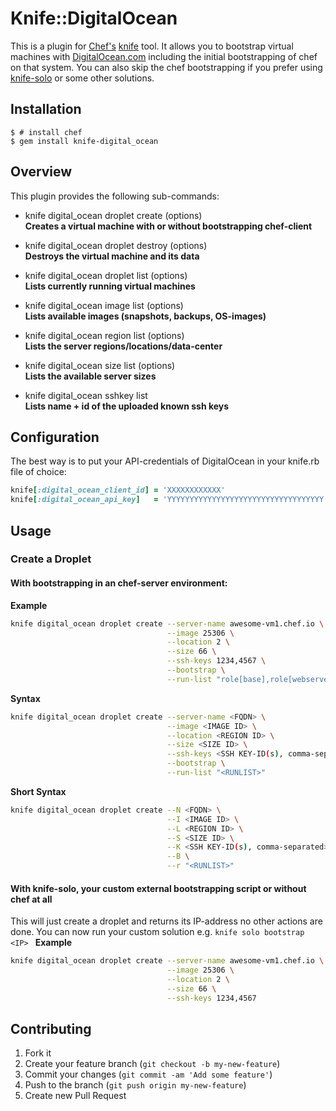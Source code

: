 # Knife::DigitalOcean

This is a plugin for [Chef's](http://www.opscode.com/chef/) [knife](http://wiki.opscode.com/display/chef/Knife) tool. It allows you to bootstrap virtual machines with [DigitalOcean.com](https://www.digitalocean.com/) including the initial bootstrapping of chef on that system.
You can also skip the chef bootstrapping if you prefer using [knife-solo](https://github.com/matschaffer/knife-solo) or some other solutions.
## Installation
    $ # install chef
    $ gem install knife-digital_ocean

## Overview

This plugin provides the following sub-commands:

* knife digital_ocean droplet create (options)   
  **Creates a virtual machine with or without bootstrapping chef-client**

* knife digital_ocean droplet destroy (options)  
  **Destroys the virtual machine and its data**

* knife digital_ocean droplet list (options)     
  **Lists currently running virtual machines**

* knife digital_ocean image list (options)       
  **Lists available images (snapshots, backups, OS-images)**

* knife digital_ocean region list (options)      
  **Lists the server regions/locations/data-center**

* knife digital_ocean size list (options)        
  **Lists the available server sizes**

* knife digital_ocean sshkey list                
  **Lists name + id of the uploaded known ssh keys**

## Configuration

The best way is to put your API-credentials of DigitalOcean in your knife.rb file of choice:

```ruby
knife[:digital_ocean_client_id] = 'XXXXXXXXXXXX'
knife[:digital_ocean_api_key]   = 'YYYYYYYYYYYYYYYYYYYYYYYYYYYYYYYYYYY'
```

## Usage

### Create a Droplet

#### With bootstrapping in an chef-server environment:

__Example__

```bash
knife digital_ocean droplet create --server-name awesome-vm1.chef.io \
                                   --image 25306 \
                                   --location 2 \
                                   --size 66 \
                                   --ssh-keys 1234,4567 \
                                   --bootstrap \
                                   --run-list "role[base],role[webserver]"
```

__Syntax__
```bash
knife digital_ocean droplet create --server-name <FQDN> \
                                   --image <IMAGE ID> \
                                   --location <REGION ID> \
                                   --size <SIZE ID> \
                                   --ssh-keys <SSH KEY-ID(s), comma-separated> \
                                   --bootstrap \
                                   --run-list "<RUNLIST>"
```

__Short Syntax__
```bash
knife digital_ocean droplet create --N <FQDN> \
                                   --I <IMAGE ID> \
                                   --L <REGION ID> \
                                   --S <SIZE ID> \
                                   --K <SSH KEY-ID(s), comma-separated> \
                                   --B \
                                   --r "<RUNLIST>"
```


#### With knife-solo, your custom external bootstrapping script or without chef at all

This will just create a droplet and returns its IP-address no other actions are done. You can now run your custom solution e.g. ```knife solo bootstrap <IP> ``` 
__Example__

```bash
knife digital_ocean droplet create --server-name awesome-vm1.chef.io \
                                   --image 25306 \
                                   --location 2 \
                                   --size 66 \
                                   --ssh-keys 1234,4567
```


## Contributing

1. Fork it
2. Create your feature branch (`git checkout -b my-new-feature`)
3. Commit your changes (`git commit -am 'Add some feature'`)
4. Push to the branch (`git push origin my-new-feature`)
5. Create new Pull Request
